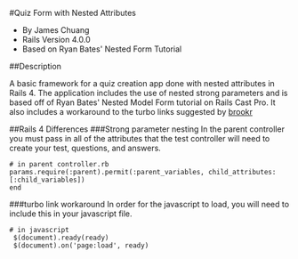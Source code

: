 #Quiz Form with Nested Attributes

* By James Chuang
* Rails Version 4.0.0
* Based on Ryan Bates' Nested Form Tutorial

##Description

A basic framework for a quiz creation app done with nested attributes in Rails 4. The application includes the use of nested strong parameters and is based off of Ryan Bates' Nested Model Form tutorial on Rails Cast Pro. It also includes a workaround to the turbo links suggested by [brookr][1]

##Rails 4 Differences
###Strong parameter nesting
In the parent controller you must pass in all of the attributes that the test controller will need to create your test, questions, and answers.
```shell
# in parent controller.rb
params.require(:parent).permit(:parent_variables, child_attributes: [:child_variables])
end
```
###turbo link workaround
In order for the javascript to load, you will need to include this in your javascript file.
```shell
# in javascript
 $(document).ready(ready)
 $(document).on('page:load', ready)
```

[1]: https://github.com/brookr
